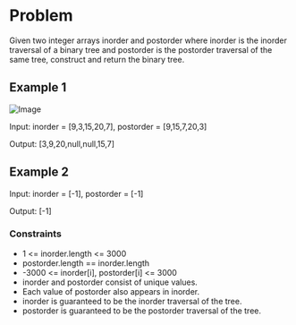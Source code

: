# Problem

Given two integer arrays inorder and postorder where inorder is the inorder traversal of a binary tree and postorder is the postorder traversal of the same tree, construct and return the binary tree.

## Example 1

![Image](https://assets.leetcode.com/uploads/2021/02/19/tree.jpg)

Input: inorder = [9,3,15,20,7], postorder = [9,15,7,20,3]

Output: [3,9,20,null,null,15,7]

## Example 2

Input: inorder = [-1], postorder = [-1]

Output: [-1]
 
### Constraints

- 1 <= inorder.length <= 3000
- postorder.length == inorder.length
- -3000 <= inorder[i], postorder[i] <= 3000
- inorder and postorder consist of unique values.
- Each value of postorder also appears in inorder.
- inorder is guaranteed to be the inorder traversal of the tree.
- postorder is guaranteed to be the postorder traversal of the tree.
